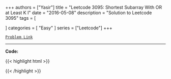 
+++
authors = ["Yasir"]
title = "Leetcode 3095: Shortest Subarray With OR at Least K I"
date = "2016-05-08"
description = "Solution to Leetcode 3095"
tags = [
    
]
categories = [
    "Easy"
]
series = ["Leetcode"]
+++



[`Problem Link`](https://leetcode.com/problems/shortest-subarray-with-or-at-least-k-i/description/)

---

**Code:**

{{< highlight html >}}

{{< /highlight >}}

